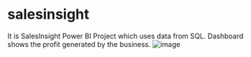 # salesinsight

It is SalesInsight Power BI Project which uses data from SQL. Dashboard shows the profit generated by the business.
![image](https://user-images.githubusercontent.com/129850080/232990030-8580bde7-7777-4714-9dd9-e80c4c77914f.png)

